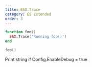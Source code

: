 ```yaml
---
title: ESX.Trace
category: ES Extended
order: 3
---
```


```lua
function foo()
  ESX.Trace('Running foo()')
end

foo()
```

Print string if Config.EnableDebug = true